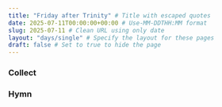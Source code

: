 ```yaml
---
title: "Friday after Trinity" # Title with escaped quotes
date: 2025-07-11T00:00:00+00:00 # Use-MM-DDTHH:MM format
slug: 2025-07-11 # Clean URL using only date
layout: "days/single" # Specify the layout for these pages
draft: false # Set to true to hide the page
---
```


### Collect


### Hymn